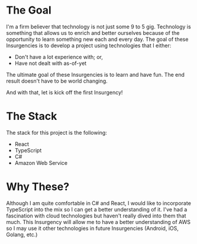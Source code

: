 # The Goal

I'm a firm believer that technology is not just some 9 to 5 gig.  Technology is something that allows us to enrich and
better ourselves because of the opportunity to learn something new each and every day.  The goal of these Insurgencies
is to develop a project using technologies that I either:

* Don't have a lot experience with; or,
* Have not dealt with as-of-yet

The ultimate goal of these Insurgencies is to learn and have fun.  The end result doesn't have to be world changing.

And with that, let is kick off the first Insurgency!

# The Stack

The stack for this project is the following:

* React
* TypeScript
* C#
* Amazon Web Service

# Why These?

Although I am quite comfortable in C# and React, I would like to incorporate TypeScript into the mix so I can get a better understanding of it.  I've had a fascination with cloud technologies but haven't really dived into them that much.  This Insurgency will allow me to have a better understanding of AWS so I may use it other technologies in future Insurgencies (Android, iOS, Golang, etc.)
